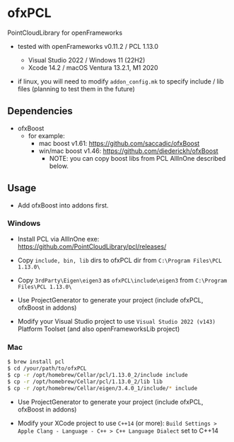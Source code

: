 # ofxPCL

PointCloudLibrary for openFrameworks

- tested with openFrameworks v0.11.2 / PCL 1.13.0
    - Visual Studio 2022 / Windows 11 (22H2)
    - Xcode 14.2 / macOS Ventura 13.2.1, M1 2020

- if linux, you will need to modify `addon_config.mk` to specify include / lib files (planning to test them in the future)

## Dependencies

- ofxBoost
    - for example:
        - mac boost v1.61: https://github.com/saccadic/ofxBoost
        - win/mac boost v1.46: https://github.com/diederickh/ofxBoost
            - NOTE: you can copy boost libs from PCL AllInOne described below.

## Usage

- Add ofxBoost into addons first.

### Windows

- Install PCL via AllInOne exe: https://github.com/PointCloudLibrary/pcl/releases/

- Copy `include, bin, lib` dirs to ofxPCL dir from `C:\Program Files\PCL 1.13.0\`

- Copy `3rdParty\Eigen\eigen3` as `ofxPCL\include\eigen3` from `C:\Program Files\PCL 1.13.0\`

- Use ProjectGenerator to generate your project (include ofxPCL, ofxBoost in addons)

- Modify your Visual Studio project to use `Visual Studio 2022 (v143)` Platform Toolset (and also openFrameworksLib project)

### Mac

```bash
$ brew install pcl
$ cd /your/path/to/ofxPCL
$ cp -r /opt/homebrew/Cellar/pcl/1.13.0_2/include include
$ cp -r /opt/homebrew/Cellar/pcl/1.13.0_2/lib lib
$ cp -r /opt/homebrew/Cellar/eigen/3.4.0_1/include/* include
```

- Use ProjectGenerator to generate your project (include ofxPCL, ofxBoost in addons)

- Modify your XCode project to use `C++14` (or more): `Build Settings > Apple Clang - Language - C++ > C++ Language Dialect` set to C++14

